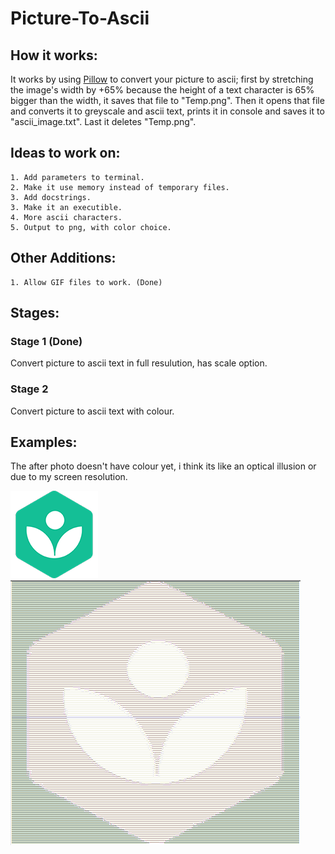 # Picture-To-Ascii

## How it works:
It works by using [Pillow](https://pillow.readthedocs.io) to convert your picture to ascii; first by stretching the image's width by +65% because the height of a text character is 65% bigger than the width, it saves that file to "Temp.png". Then it opens that file and converts it to greyscale and ascii text, prints it in console and saves it to "ascii_image.txt". Last it deletes "Temp.png".

## Ideas to work on:
    1. Add parameters to terminal.
    2. Make it use memory instead of temporary files.
    3. Add docstrings.
    3. Make it an executible.
    4. More ascii characters.
    5. Output to png, with color choice.
    
## Other Additions:
    1. Allow GIF files to work. (Done)
## Stages:
### Stage 1 (Done)
Convert picture to ascii text in full resulution, has scale option.

### Stage 2
Convert picture to ascii text with colour.


## Examples:
The after photo doesn't have colour yet, i think its like an optical illusion or due to my screen resolution.

![Before](d.png)
![After](d_fin.png)

